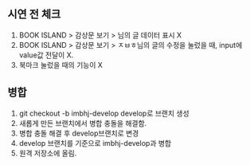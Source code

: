 ## 시연 전 체크

1. BOOK ISLAND > 감상문 보기 > 님의 글 데이터 표시 X
2. BOOK ISLAND > 감상문 보기 > ㅈㅂㅎ님의 글의 수정을 눌렀을 때, input에 value값 전달이 X.
3. 북마크 눌렀을 때의 기능이 X


## 병합

1. git checkout -b imbhj-develop develop로 브랜치 생성
2. 새롭게 만든 브랜치에서 병합 충돌을 해결함.
3. 병합 충돌 해결 후 develop브랜치로 변경
4. develop 브랜치를 기준으로 imbhj-develop과 병합
5. 원격 저장소에 올림.
